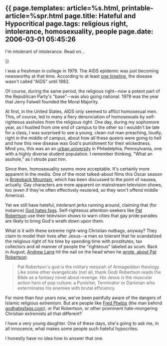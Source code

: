 {{
page.templates: article=%s.html, printable-article=%spr.html
page.title: Hateful and Hypocritical
page.tags: religious right, intolerance, homosexuality, people
page.date: 2006-03-01 05:45:26
---
I'm intolerant of intolerance. Read on...


}}

I was a freshman in college in 1979. The AIDS epidemic was just
becoming newsworthy at that time. According to at least
[one timeline][],
the disease wasn't called "AIDS" until 1982.

Of course, during the same period, the religious right--now a
potent part of the Republican Party's "base"--was also going
national. 1979 was the year that Jerry Falwell founded the Moral
Majority.

At first, in the United States, AIDS only seemed to afflict
homosexual men. This, of course, led to many a fiery denunciation
of homosexuals by self-righteous assholes from the religious right.
One day, during my sophomore year, as I hustled from one end of
campus to the other so I wouldn't be late for a class, I was
surprised to see a young, clean-cut man preaching, loudly, right in
the middle of campus, about how all these queers were going to hell
and how this new disease was God's punishment for their wickedness.
Mind you, this was an an [urban university][]
in Philadelphia, Pennsylvania, one with a highly diverse student
population. I remember thinking, "What an asshole," as I strode
past him.

Since then, homosexuality *seems* more acceptable. It's certainly
more apparent in the media. One of the most talked-about films this
Oscar season is
[Brokeback Mountain][], which
has been discussed to the point of nausea, actually. Gay characters
are more apparent on mainstream television shows, too (even if
they're often effectively neutered, so they won't offend middle
America).

Yet we still have hateful, intolerant jerks running around,
claiming that (for instance)
[God hates fags][]. Self-righteous
attention-seekers like
[Pat Robertson][]
use their television shows to warn cities that gay pride parades
are likely to bring God's wrath down upon them.

What *is* it with these extreme right-wing Christian nutbags,
anyway? They claim to model their lives after Jesus--a man so
tolerant that he scandalized the religious right of *his* time by
spending time with prostitutes, tax collectors and all manner of
people the "righteous" labeled as scum. Back in August,
[Andrew Lang][] hit the nail on the
head when he
[wrote, about Pat Robertson][]:

> Pat Robertson's god is the military messiah of Armageddon theology.
> Like some other evangelicals (not all, thank God) Robertson reads
> the Bible as a fantasy novel about revenge. His Jesus is the
> muscular action hero of pop culture: a Punisher, Terminator or
> Darkman who exterminates his enemies with brutal efficiency.

For more than four years now, we've been painfully aware of the
dangers of Islamic religious extremism. But are people like
[Fred Phelps][] (the man
behind [godhatesfags.com][]), or Pat
Robertson, or other prominent hate-mongering Christian extremists
all that different?

I have a very young daughter. One of these days, she's going to ask
me, in all innocence, what makes some people such hateful
hypocrites.

I honestly have no idea how to answer that one.

[one timeline]: http://www.infoplease.com/spot/aidstimeline1.html
[urban university]: http://www.temple.edu/
[Brokeback Mountain]: http://www.imdb.com/title/tt0388795/
[God hates fags]: http://www.godhatesfags.com/
[Pat Robertson]: /bmc/blog/people/quotes-from-media-whore-control-freaks#Pat_Robertson
[Andrew Lang]: http://langohio.blogspot.com/
[wrote, about Pat Robertson]: http://langohio.blogspot.com/2005/08/tale-of-two-christians.html
[Fred Phelps]: http://en.wikipedia.org/wiki/Fred_Phelps
[godhatesfags.com]: http://www.godhatesfags.com/
